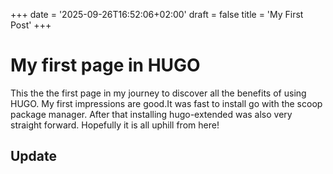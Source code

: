 +++
date = '2025-09-26T16:52:06+02:00'
draft = false
title = 'My First Post'
+++
# My first page in HUGO 
This the the first page in my journey to discover all the benefits of using HUGO. My first impressions are good.It was fast to install go with the scoop package manager. After that installing hugo-extended was also very straight forward. Hopefully it is all uphill from here!

## Update

